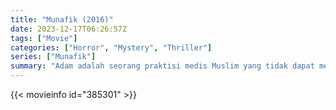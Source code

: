 ```yaml
---
title: "Munafik (2016)"
date: 2023-12-17T06:26:57Z
tags: ["Movie"]
categories: ["Horror", "Mystery", "Thriller"]
series: ["Munafik"]
summary: "Adam adalah seorang praktisi medis Muslim yang tidak dapat menerima kenyataan bahwa istrinya sudah tidak ada lagi di dunia ini. Belakangan, dia setuju untuk merawat seorang wanita depresi bernama Maria tetapi hal-hal aneh dan meresahkan mulai terjadi."
---
```



  <mux-player stream-type="on-demand"
  src="https://kp3d-my.sharepoint.com/personal/ryoo_kp3d_onmicrosoft_com/_layouts/15/download.aspx?share=EfUUrLxMfpFAubTQ8JrM8j4Bp2XuTN6OoTOU1DbRNkCj4Q" metadata-video-title="Munafik (2016)" prefer-playback="mse" controls>
  </mux-player>
  
  {{< movieinfo id="385301" >}}
  
  <script src="https://cdn.jsdelivr.net/npm/@mux/mux-player"></script>
  
   <script id="EVRvOwRlAaiOUB01NC01qP5902OOp1rWCFmhoAjwJPUpXw" type="application/ld+json">
 {
  "@context": "https://schema.org/",
  "@type": "VideoObject",
  "name": "Munafik",
  "contentUrl": "https://stream.mux.com/1rn8uJ8qHVOcyz15FDR8lCYk6tiMWeqf501ORs6aqt8Y.m3u8",
  "thumbnailUrl": "https://www.themoviedb.org/t/p/original/7xCGN53V4binfL0OZH3RvpYnKVr.jpg?width=314&fit_mode=preserve&time=25",
  "uploadDate": "2023-12-17T06:26:57Z.",
}

</script>